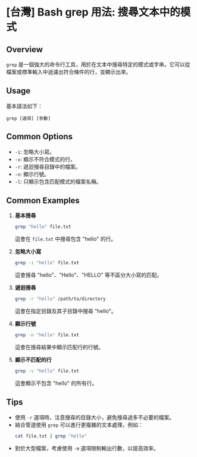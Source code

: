# [台灣] Bash grep 用法: 搜尋文本中的模式

## Overview
`grep` 是一個強大的命令行工具，用於在文本中搜尋特定的模式或字串。它可以從檔案或標準輸入中過濾出符合條件的行，並顯示出來。

## Usage
基本語法如下：
```
grep [選項] [參數]
```

## Common Options
- `-i`: 忽略大小寫。
- `-v`: 顯示不符合模式的行。
- `-r`: 遞迴搜尋目錄中的檔案。
- `-n`: 顯示行號。
- `-l`: 只顯示包含匹配模式的檔案名稱。

## Common Examples
1. **基本搜尋**
   ```bash
   grep "hello" file.txt
   ```
   這會在 `file.txt` 中搜尋包含 "hello" 的行。

2. **忽略大小寫**
   ```bash
   grep -i "hello" file.txt
   ```
   這會搜尋 "hello"、"Hello"、"HELLO" 等不區分大小寫的匹配。

3. **遞迴搜尋**
   ```bash
   grep -r "hello" /path/to/directory
   ```
   這會在指定目錄及其子目錄中搜尋 "hello"。

4. **顯示行號**
   ```bash
   grep -n "hello" file.txt
   ```
   這會在搜尋結果中顯示匹配行的行號。

5. **顯示不匹配的行**
   ```bash
   grep -v "hello" file.txt
   ```
   這會顯示不包含 "hello" 的所有行。

## Tips
- 使用 `-r` 選項時，注意搜尋的目錄大小，避免搜尋過多不必要的檔案。
- 結合管道使用 `grep` 可以進行更複雜的文本處理，例如：
  ```bash
  cat file.txt | grep "hello"
  ```
- 對於大型檔案，考慮使用 `-m` 選項限制輸出行數，以提高效率。